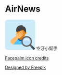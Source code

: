 # AirNews

<img src="app/src/main/res/mipmap-xhdpi/icon.png" width="100">
空汙小幫手

<a href="https://icons8.com/icon/12128/Facepalm">Facepalm icon credits</a>

<a href="http://www.freepik.com/free-vector/happy-kids-illustration_828943.htm">Designed by Freepik</a>
